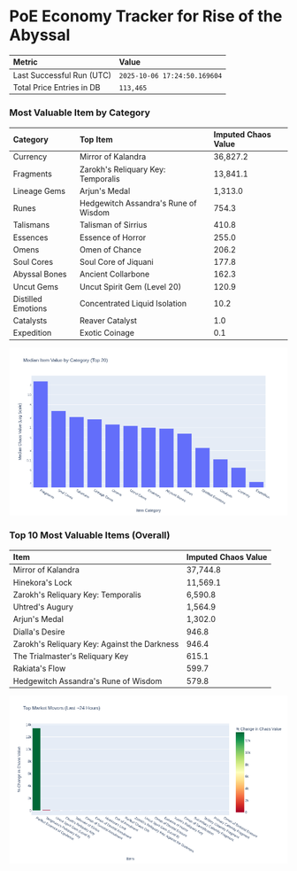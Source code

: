 # PoE Economy Tracker for Rise of the Abyssal

<!-- START_MAINTENANCE -->
| Metric | Value |
|:---|:---|
| Last Successful Run (UTC) | `2025-10-06 17:24:50.169604` |
| Total Price Entries in DB | `113,465` |

<!-- END_MAINTENANCE -->

<!-- START_DATAFRAME_DEBUG -->
<!-- END_DATAFRAME_DEBUG -->

<!-- START_CATEGORY_ANALYSIS -->
### Most Valuable Item by Category
| Category | Top Item | Imputed Chaos Value |
| :--- | :--- | :--- |
| Currency | Mirror of Kalandra | 36,827.2 |
| Fragments | Zarokh's Reliquary Key: Temporalis | 13,841.1 |
| Lineage Gems | Arjun's Medal | 1,313.0 |
| Runes | Hedgewitch Assandra's Rune of Wisdom | 754.3 |
| Talismans | Talisman of Sirrius | 410.8 |
| Essences | Essence of Horror | 255.0 |
| Omens | Omen of Chance | 206.2 |
| Soul Cores | Soul Core of Jiquani | 177.8 |
| Abyssal Bones | Ancient Collarbone | 162.3 |
| Uncut Gems | Uncut Spirit Gem (Level 20) | 120.9 |
| Distilled Emotions | Concentrated Liquid Isolation | 10.2 |
| Catalysts | Reaver Catalyst | 1.0 |
| Expedition | Exotic Coinage | 0.1 |


![Category Analysis Chart](charts/category_analysis.png)
<!-- END_ANALYSIS -->

<!-- START_ANALYSIS -->
### Top 10 Most Valuable Items (Overall)
| Item | Imputed Chaos Value |
| :--- | :--- |
| Mirror of Kalandra | 37,744.8 |
| Hinekora's Lock | 11,569.1 |
| Zarokh's Reliquary Key: Temporalis | 6,590.8 |
| Uhtred's Augury | 1,564.9 |
| Arjun's Medal | 1,302.0 |
| Dialla's Desire | 946.8 |
| Zarokh's Reliquary Key: Against the Darkness | 946.4 |
| The Trialmaster's Reliquary Key | 615.1 |
| Rakiata's Flow | 599.7 |
| Hedgewitch Assandra's Rune of Wisdom | 579.8 |


![Market Movers Chart](charts/market_movers.png)
<!-- END_ANALYSIS -->

